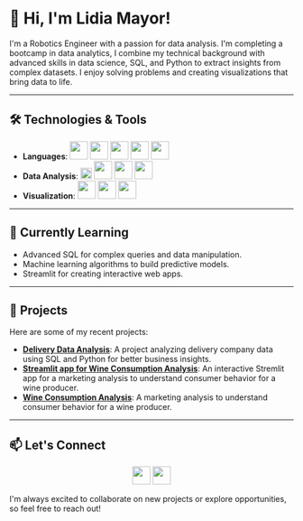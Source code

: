 <!--
**lidiamayor/lidiamayor** is a ✨ _special_ ✨ repository because its `README.md` (this file) appears on your GitHub profile.

Here are some ideas to get you started:

- 🔭 I’m currently working on ...
- 🌱 I’m currently learning ...
- 👯 I’m looking to collaborate on ...
- 🤔 I’m looking for help with ...
- 💬 Ask me about ...
- 📫 How to reach me: ...
- 😄 Pronouns: ...
- ⚡ Fun fact: ...
-->

# 👋 Hi, I'm Lidia Mayor!

I'm a Robotics Engineer with a passion for data analysis. I'm completing a bootcamp in data analytics, I combine my technical background with advanced skills in data science, SQL, and Python to extract insights from complex datasets. I enjoy solving problems and creating visualizations that bring data to life.

---

## 🛠️ Technologies & Tools

- **Languages**: <img width ='32px' src ='https://github.com/rahulbanerjee26/githubProfileReadmeGenerator/blob/main/icons/python.svg'> <img width ='32px' src ='https://github.com/rahulbanerjee26/githubProfileReadmeGenerator/blob/main/icons/mysql.svg'> <img width ='32px' src ='https://github.com/rahulbanerjee26/githubProfileReadmeGenerator/blob/main/icons/matlab.svg'> <img width ='32px' src ='https://github.com/rahulbanerjee26/githubProfileReadmeGenerator/blob/main/icons/cpp.svg'> <img width ='32px' src ='https://github.com/rahulbanerjee26/githubProfileReadmeGenerator/blob/main/icons/c.svg'>
- **Data Analysis**: <img width ='20px' src ='https://seeklogo.com/images/P/pandas-icon-logo-BE10401BF1-seeklogo.com.png'> <img width ='32px' src ='https://cdn.worldvectorlogo.com/logos/numpy-1.svg'> <img width ='32px' src ='https://pydata.org/wp-content/uploads/2016/07/matplotlib-logo-300.png'> <img width ='32px' src ='https://cdn.worldvectorlogo.com/logos/seaborn-1.svg'>
- **Visualization**: <img width ='32px' src ='https://e7.pngegg.com/pngimages/820/213/png-clipart-power-bi-business-intelligence-microsoft-corporation-data-visualization-data-analysis-power-bi-dashboard-templates-thumbnail.png'> <img width ='32px' src ='https://cdn.worldvectorlogo.com/logos/tableau-software.svg'> <img width ='32px' src ='https://seeklogo.com/images/S/streamlit-logo-1A3B208AE4-seeklogo.com.png'>

---

## 🌱 Currently Learning

- Advanced SQL for complex queries and data manipulation.
- Machine learning algorithms to build predictive models.
- Streamlit for creating interactive web apps.

---

## 🌟 Projects

Here are some of my recent projects:

- **[Delivery Data Analysis](https://github.com/lidiamayor/delivery-study-sql-minproject)**: A project analyzing delivery company data using SQL and Python for better business insights.
- **[Streamlit app for Wine Consumption Analysis](https://github.com/lidiamayor/marketing-study-project-streamlit)**: An interactive Stremlit app for a marketing analysis to understand consumer behavior for a wine producer.
- **[Wine Consumption Analysis](https://github.com/lidiamayor/marketing-study-project)**: A marketing analysis to understand consumer behavior for a wine producer.

---

## 📫 Let's Connect
<div align="center">
<a href = 'https://www.linkedin.com/in/lidia-mayor-sanjuan-3b350930b/'> <img width = '32px' src="https://raw.githubusercontent.com/rahulbanerjee26/githubAboutMeGenerator/main/icons/linked-in-alt.svg"/></a> 
<a href = 'https://github.com/lidiamayor'> <img width = '32px' src="https://raw.githubusercontent.com/rahulbanerjee26/githubAboutMeGenerator/main/icons/github.svg"/></a>
</div>

I'm always excited to collaborate on new projects or explore opportunities, so feel free to reach out!
